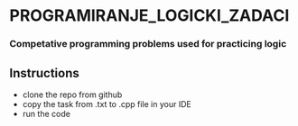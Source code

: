 # PROGRAMIRANJE_LOGICKI_ZADACI

### Competative programming problems used for practicing logic

## Instructions

<ul>
<li> clone the repo from github </li>
<li> copy the task from .txt to .cpp file in your IDE </li>
<li>run the code</li>
</ul>
